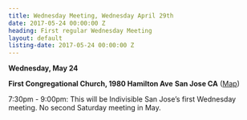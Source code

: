 ```yaml
---
title: Wednesday Meeting, Wednesday April 29th
date: 2017-05-24 00:00:00 Z
heading: First regular Wednesday Meeting
layout: default
listing-date: 2017-05-24 00:00:00 Z
---
```


**Wednesday, May 24**

**First Congregational Church, 1980 Hamilton Ave**
**San Jose CA** ([Map](https://goo.gl/maps/kGw5RyBP5r72))

7:30pm - 9:00pm: This will be Indivisible San Jose’s first Wednesday meeting. No second Saturday meeting in May.